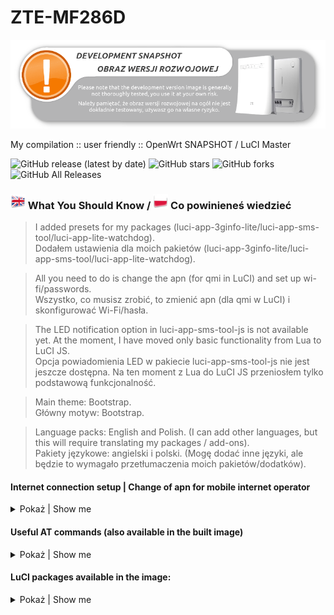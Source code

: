 # ZTE-MF286D

<p align="center">
<img src="https://github.com/4IceG/Personal_data/blob/master/developmaster.png?raw=true" />
</p>

My compilation :: user friendly :: OpenWrt SNAPSHOT / LuCI Master

![GitHub release (latest by date)](https://img.shields.io/github/v/release/4IceG/ZTE-MF286D?style=flat-square)
![GitHub stars](https://img.shields.io/github/stars/4IceG/ZTE-MF286D?style=flat-square)
![GitHub forks](https://img.shields.io/github/forks/4IceG/ZTE-MF286D?style=flat-square)
![GitHub All Releases](https://img.shields.io/github/downloads/4IceG/ZTE-MF286D/total)

### <img src="https://raw.githubusercontent.com/4IceG/Personal_data/master/dooffy_design_icons_EU_flags_United_Kingdom.png" height="24"> What You Should Know / <img src="https://raw.githubusercontent.com/4IceG/Personal_data/master/dooffy_design_icons_EU_flags_Poland.png" height="24"> Co powinieneś wiedzieć
> I added presets for my packages (luci-app-3ginfo-lite/luci-app-sms-tool/luci-app-lite-watchdog).   
> Dodałem ustawienia dla moich pakietów (luci-app-3ginfo-lite/luci-app-sms-tool/luci-app-lite-watchdog).

> All you need to do is change the apn (for qmi in LuCI) and set up wi-fi/passwords.   
> Wszystko, co musisz zrobić, to zmienić apn (dla qmi w LuCI) i skonfigurować Wi-Fi/hasła.

> The LED notification option in luci-app-sms-tool-js is not available yet. At the moment, I have moved only basic functionality from Lua to LuCI JS.   
> Opcja powiadomienia LED w pakiecie luci-app-sms-tool-js nie jest jeszcze dostępna. Na ten moment z Lua do LuCI JS przeniosłem tylko podstawową funkcjonalność.

> Main theme: Bootstrap.   
> Główny motyw: Bootstrap.

> Language packs: English and Polish. (I can add other languages, but this will require translating my packages / add-ons).   
> Pakiety językowe: angielski i polski. (Mogę dodać inne języki, ale będzie to wymagało przetłumaczenia moich pakietów/dodatków).

#### Internet connection setup | Change of apn for mobile internet operator
<details>
   <summary>Pokaż | Show me</summary>
    We go in the menu to Network \ Interfaces.
    
   ![](https://github.com/4IceG/Personal_data/blob/master/zrzuty/apntutorialsm/1.PNG?raw=true)
   
   For the QMI protocol, go to the settings by clicking the Edit button.
   
   ![](https://github.com/4IceG/Personal_data/blob/master/zrzuty/apntutorialsm/2.PNG?raw=true)
   
   Enter the apn name of internet provider and click save.
   
   ![](https://github.com/4IceG/Personal_data/blob/master/zrzuty/apntutorialsm/3.PNG?raw=true)
   
   If after changing the apn we do not have internet, we have to manually set the apn in the modem. 
   To do this, go to the Modem \ SMS Messages menu.
   
   ![](https://github.com/4IceG/Personal_data/blob/master/zrzuty/apntutorialsm/4.PNG?raw=true)
   
   Go to the at command tab and select APN setup from the drop-down menu.
   Enter the apn of internet operator and click on the button that sends the command.
   
   ![](https://github.com/4IceG/Personal_data/blob/master/zrzuty/apntutorialsm/5.PNG?raw=true)
   
   Now we restart the modem so that the modem starts up with the new apn.
   
   ![](https://github.com/4IceG/Personal_data/blob/master/zrzuty/apntutorialsm/6.PNG?raw=true)

</details>

#### Useful AT commands (also available in the built image)
<details>
   <summary>Pokaż | Show me</summary>
   
``` bash
APN info ➜ AT+CGDCONT?;AT+CGDCONT?
APN setup ➜ AT+CGDCONT=1,"IP","internet","",0,0;AT+CGDCONT=1,"IP","internet","",0,0
APN apply ➜ AT+CGACT=1,1;AT+CGACT=1,1
Cell lock info ➜ AT+ZLOCKCELL?;AT+ZLOCKCELL?
Cell lock disabled ➜ AT+ZLOCKCELL=0;AT+ZLOCKCELL=0
Cell lock ➜ AT+ZLOCKCELL=earfcn_tag,pci_tag;AT+ZLOCKCELL=AAAA,BBB
Network mode info ➜ AT+ZSNT?;AT+ZSNT?
Prefer 4G (Blue LED blinks) ➜ AT+ZSNT=0,0,0;AT+ZSNT=0,0,0
4G/3G only ➜ AT+ZSNT=7,0,0;AT+ZSNT=7,0,0
4G only ➜ AT+ZSNT=6,0,0;AT+ZSNT=6,0,0
3G only (LED turns green) ➜ AT+ZSNT=2,0,0;AT+ZSNT=2,0,0
2G only (LED turns red) ➜ AT+ZSNT=1,0,0;AT+ZSNT=1,0,0
DL CA info ➜ AT+ZCAINFO?;AT+ZCAINFO?
UL CA info ➜ AT+ZULCA?;AT+ZULCA?
UL CA disabled ➜ AT+ZULCA=0;AT+ZULCA=0
UL CA enabled ➜ AT+ZULCA=1;AT+ZULCA=1
Locked band info ➜ AT+ZNLOCKBAND?;AT+ZNLOCKBAND?
Modem reboot ➜ AT+CFUN=1,1;AT+CFUN=1,1
```

</details>

#### LuCI packages available in the image:
<details>
   <summary>Pokaż | Show me</summary>
   
``` bash
luci-app-3ginfo-lite
luci-app-adblock
luci-app-atcommands
luci-app-commands
luci-app-cpu-status-mini
luci-app-ddns
luci-app-ekooneplstat
luci-app-firewall
luci-app-internet-detector
luci-app-ksmbd
luci-app-lite-watchdog
luci-app-minidlna
luci-app-modemband
luci-app-mwan3
luci-app-nft-qos
luci-app-openvpn
luci-app-opkg
luci-app-p910nd
luci-app-sms-tool-js
luci-app-vpnbypass
luci-app-watchcat
luci-app-wifischedule
luci-app-wireguard
luci-app-wrtbwmon
```
</details>
